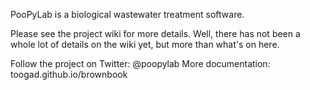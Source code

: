 
PooPyLab is a biological wastewater treatment software.

Please see the project wiki for more details. Well, there has not been a whole
lot of details on the wiki yet, but more than what's on here.

Follow the project on Twitter: @poopylab
More documentation: toogad.github.io/brownbook

